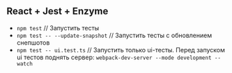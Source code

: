 ## React + Jest + Enzyme

* `npm test` // Запустить тесты
* `npm test -- --update-snapshot` // Запустить тесты с обновлением снепшотов
* `npm test -- ui.test.ts` // Запустить только ui-тесты. Перед запуском ui тестов поднять сервер: `webpack-dev-server --mode development --watch`
